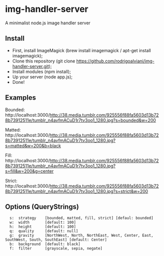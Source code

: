 img-handler-server
==================

A minimalist node.js image handler server

Install
-------

* First, install ImageMagick (brew install imagemagick / apt-get install imagemagick);
* Clone this repository (git clone https://github.com/rodrigoalviani/img-handler-server.git);
* Install modules (npm install);
* Up your server (node app.js);
* Done!


Examples
--------

Bounded:
http://localhost:3000/http://38.media.tumblr.com/925556f88fa5603d13b728b73912511e/tumblr_n4avfmACuD1r7tv3oo1_1280.jpg?s=bounded&w=200

Matted:
http://localhost:3000/http://38.media.tumblr.com/925556f88fa5603d13b728b73912511e/tumblr_n4avfmACuD1r7tv3oo1_1280.jpg?s=matted&w=200&b=black

Fill:
http://localhost:3000/http://38.media.tumblr.com/925556f88fa5603d13b728b73912511e/tumblr_n4avfmACuD1r7tv3oo1_1280.jpg?s=fill&w=200&g=center

Strict:
http://localhost:3000/http://38.media.tumblr.com/925556f88fa5603d13b728b73912511e/tumblr_n4avfmACuD1r7tv3oo1_1280.jpg?s=strict&w=200


Options (QueryStrings)
----------------------

```
  s:  strategy    [bounded, matted, fill, strict] [defaul: bounded]
  w:  width       [default: 100]
  h:  height      [default: 100]
  q:  quality     [default: null]
  g:  gravity     [NorthWest, North, NorthEast, West, Center, East, SouthWest, South, SouthEast] [default: Center]
  b:  background  [default: black]
  f:  filter      [grayscale, sepia, negate]
```
